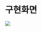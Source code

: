 # 구현화면

<img src = "https://user-images.githubusercontent.com/91933562/229279979-87c466dc-2c60-4c7f-a8dd-608de16b07a3.png">
